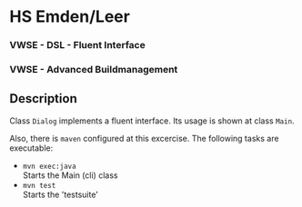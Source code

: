 # HS Emden/Leer
### VWSE - DSL - Fluent Interface  
### VWSE - Advanced Buildmanagement

## Description

Class `Dialog` implements a fluent interface.
Its usage is shown at class `Main`.

Also, there is `maven` configured at this excercise.
The following tasks are executable:
* `mvn exec:java`  
   Starts the Main (cli) class
* `mvn test`  
    Starts the 'testsuite'   
